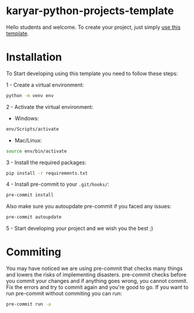 # karyar-python-projects-template

Hello students and welcome.
To create your project, just simply [use this template](https://github.com/new?template_name=karyar-python-projects-template&template_owner=shywn-mrk).


# Installation

To Start developing using this template you need to follow these steps:

1 - Create a virtual environment:

```bash
python -m venv env
```

2 - Activate the virtual environment:

- Windows:

```bash
env/Scripts/activate
```

- Mac/Linux:

```bash
source env/bin/activate
```

3 - Install the required packages:

```bash
pip install -r requirements.txt
```

4 - Install pre-commit to your `.git/hooks/`:
```bash
pre-commit install
```

Also make sure you autoupdate pre-commit if you faced any issues:
```bash
pre-commit autoupdate
```


5 - Start developing your project and we wish you the best ;)


# Commiting
You may have noticed we are using pre-commit that checks many things
and lowers the risks of implementing disasters.
pre-commit checks before you commit your changes
and if anything goes wrong, you cannot commit.
Fix the errors and try to commit again and you're good to go.
If you want to run pre-commit without commiting you can run:
```bash
pre-commit run -a
```
